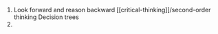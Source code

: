 
1. Look forward and reason backward
   [[critical-thinking]]/second-order thinking
   Decision trees
2. 
